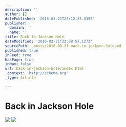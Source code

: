 ```yaml
---
description: ''
author: []
datePublished: '2016-03-21T22:12:35.839Z'
publisher:
  domain: ''
  name: ''
title: Back in Jackson Hole
dateModified: '2016-03-21T22:08:57.127Z'
sourcePath: _posts/2016-03-21-back-in-jackson-hole.md
published: true
inFeed: true
hasPage: true
inNav: false
url: back-in-jackson-hole/index.html
_context: 'http://schema.org'
_type: Article

---
```

# Back in Jackson Hole
![](https://the-grid-user-content.s3-us-west-2.amazonaws.com/ce31805b-3612-430f-a932-5a94d50400e1.png)
![](https://the-grid-user-content.s3-us-west-2.amazonaws.com/01951e82-dc25-43b4-9f6e-c59c9814885a.png)